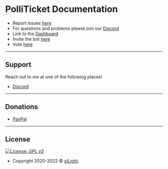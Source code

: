 # PolliTicket Documentation

- Report issues [here](https://github.com/xiLight/PolliTicket-Documentation/issues/new/choose)
- For questions and problems please join our [Discord](https://discord.polliticket.eu)
- Link to the [Dashboard](https://polliticket.eu/dashboard)
- Invite the bot [here](https://invite.polliticket.eu)
- Vote [here](#)

---

## Support

Reach out to me at one of the following places!

- [Discord](https://discord.polliticket.eu)

---

## Donations

- [PayPal](lolgamerHDTV@gmail.com)

---

## License

[![License: GPL v3](https://img.shields.io/badge/License-GPLv3-blue.svg)](https://www.gnu.org/licenses/gpl-3.0)

- Copyright 2020-2022 © <a href="https://docs.polliticket.eu" target="_blank">xILight</a>.

